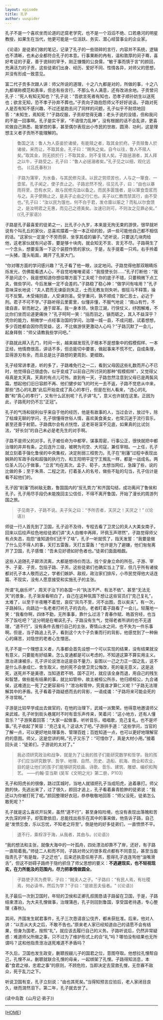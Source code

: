 ```yaml
---
layout: episode
title: 孔子
author: uuspider
---
```

孔子不是一个喜欢坐而论道的迂腐老学究，也不是一个滔滔不绝、口若悬河的明星教授，如果生在当代，他更可能是一位活跃、务实、潜心经营事业的企业家。

《论语》是徒弟们做的笔记，记录了孔子的一些琐碎的言行，内容并不系统，逻辑也不清晰，也未必全都符合孔子的本意。行事果断的冉有，温和敦厚的闵子骞，喜好考证的子夏，善于诡辩的宰予，刚正慷慨的公良儒，“敏于事而慎于言”的颜回，充满活力的子贡，这些徒弟们出身、经历、爱好不同、性情各异，对师父的思想，并没有形成一致意见。

富二代子贡多次跟人讲：师父所说的道理，十之八九都是对的，所做的事，十之八九都堪称模范和表率，但总有些言行，不那么令人满意，还有改进余地。子贡曾问孔子：“死人有知无知也？”孔子说：“吾欲言死者有知也，恐孝子顺孙妨生以送死也；欲言无知，恐不孝子孙弃不葬也。”子贡向子路抱怨师父不好好说话。子路对死人是否有知不感兴趣，不过还是跑去问了同样的问题，孔子似乎不耐烦地回答：“未知生，焉知死？”子路叹服，子贡却觉得无趣：老头子说的没错，但和我问的不是一回事啊。孔子是实干家，“不语怪力乱神”，没有根据的话不会乱讲，更喜欢做自己熟悉、能掌控的事，甚至偶尔表现出小市民的世故、圆滑、功利，这是理想主义者子贡所不能理解的。

>鲁国之法：鲁人为人臣妾於诸侯，有能赎之者，取其金於府。子贡赎鲁人於诸侯，来而让，不取其金。孔子曰：“赐失之矣。自今以往，鲁人不赎人矣。”取其金，则无损於行；不取其金，则不复赎人矣。子路拯溺者，其人拜之以牛，子路受之。孔子曰：“鲁人必拯溺者矣。”孔子见之以细，观化远也。 (《吕氏春秋》)

>子路为蒲宰，为水备，与其民修沟渎。以民之劳烦苦也，人与之一箪食、一壶浆。孔子闻之，使子贡止之。子路忿然不悅，往见孔子，曰：“由也以暴雨将至，恐有水灾，故与民修沟洫以备之。而民多匮饿者，是以箪食壶浆而与之。夫子使赐止之，是夫子止由之行仁也。夫子以仁教而禁其行，由不受也。”孔子曰：“汝以民为饿也，何不白于君，发仓廪以赈之？而私以尔食馈之，是汝明君之无惠，而见己之德美矣。汝速已则可，不则汝之见罪必矣。” (《孔子家语》)

子路是孔子最喜爱的徒弟之一，比孔子小九岁，本来是无拘无束的游侠，很早就听说有个叫孔丘的家伙，总喜欢摆着一张一本正经的脸，讲一些可能他自己都不相信的话。“这家伙一定是个不劳而获、坐享其成的骗子。”还听说，只要送几块肉给他，这老家伙就有问必答，要是够十块肉，就会知无不言、言无不尽。子路萌生了一个念头，想要奚落一下这个装腔作势的家伙，于是，左手提着一只鸡，右手拎着一头猪，蓬头垢面，踢开了孔家大门。

“你对哪方面的学问感兴趣？”孔子看了他一眼，淡定地问。子路觉得他那双眼睛烁烁发光，仿佛能看透人心，不自觉地唯唯诺诺：“我擅使长剑……”孔子打断他：“我不是问这个，我是想知道你想往哪方面下工夫呢？你的底子不错，只要稍微下点工夫，做些学问，今后发展一定不会差的。”子路稳了稳心神：“做学问有啥用？”孔子意味深长地说：“夫人君而无谏臣则失正，士而无教友则失听。御狂马不释策，操弓不反檠。木受绳则直，人受谏则圣。受学重问，孰不顺成？毁仁恶士，必近于刑。君子不可不学。”子路听得云里雾里，似懂非懂，不服气地说：“南山有竹，不揉自直，斩而射之，通于犀革。我一身本领，快意江湖，行侠仗义，纾困解难，不比你们坐而论道更痛快？”孔子呵呵一笑：“括而羽之，镞而砺之，其入不益深乎？凭你的能力，稍微学一点经事治国的学问，治理一城一县，不成问题，试着想想，多少百姓都会因你而受益，这，不比做游侠更激动人心吗？”子路沉默了一会儿，起身拜倒：“师父请教我些学问吧。”

子路就此拜入孔门，时间一长，越来越发现孔子根本不是想象中的假模假样、一本正经，他情商很高，讲话不多，但总能切中要害，做起事来不慌不忙，自成条理，显得游刃有余，而且总是比子路想的更周到、更细致。

孔子经常讲孝道，听的多了，子路难免行之一二，看到父母因这些礼数而开心不已时，他觉得自己很虚伪，似乎变成了以前自己所讨厌的那种“假模假样”，又觉得父母真是太天真，天真的有点儿可怜。直到有一天，子路忽然注意到父母已是两鬓风霜，想起他们旧日容颜不再、他们健步如飞的时光一去不返，子路不觉悲从中来，那些“违心的礼数”此后开始变成了真心的孝行，但是在别人看来，“违心的礼数”和“真心的孝行”，又有什么区别呢？孔子讲“礼”，意义也许就在这里。正因为此，子路死时仍不忘“正冠”。

孔子的气场和锐利似乎来自于他的经历，他是有故事的人，当过会计，放过牛，除了枯燥无聊的学问，孔子很懂得世俗人情，喜欢美食美女，也常沉迷于流行音乐，甚至还善于射箭。子路偶尔会有点恍惚，这老哥哥深不见底，如果真的比试剑法，“好长剑”的自己未必是老先生的对手啊。

子路不是师父的对手。孔子被任命为中都宰，谋事周密，行事公正，很快就把中都治理的井井有条，之后连升三级，被聘为司空、大司寇，兼任宰相。一上任，孔子就立刻着手强化鲁侯的中央集权，决定削弱三桓势力。孔子在“削藩”过程中表现出娴熟的军政手段和超强的执行力，和王阳明平定宁王叛乱一样，都是一战成名。两位圣人沉心于做事，“立言”均在其次。孟子、荀子，太想当网红，急躁了些，说的比做的多；至于朱熹、二程之流，打着圣人的名号，做些不耻的勾当，孔子估计是看不起他们的。

孔子因“削藩”而树敌无数，鲁国国内的“反孔势力”和齐国勾结，成功离间了鲁侯和孔子。孔子用尽手段仍未能挽回主公信任，不得不离开鲁国，开始了漫长的周游列国之旅。

>子见南子，子路不说。夫子矢之曰：“予所否者，天厌之！天厌之！” (《论语》)

师徒一行人首先到了卫国，孔子迫不及待，专程去看了卫灵公的夫人大美女南子，回来以后绘声绘色地给徒弟们讲“夫人自帷中再拜，环佩玉声璆然”，子路觉得师父有点失态，抱怨“谁知道你们还干了啥”，孔子一听就慌了，指天发誓：“我要是做了什么见不得人的事，天打五雷轰，天打五雷轰！”也许是为了避嫌，他们匆匆离开了卫国，孔子感慨：“吾未见好德如好色者也。”徒弟们面面相觑。

这些人追随孔子颠沛流离，大都是想待价而沽，找个安身立命的所在。子游、宰予、子夏、子贡，包括子路、子羔，这些徒弟们也确实当上了官，但几乎所有诸侯都对孔子本人敬而远之，学者们嫉妒、敌视，政治家们排斥，小市民觉得他大话连篇、不现实，没有人愿意接受和实施孔子的主张。

所谓“礼崩乐坏”，周天子治下的各国一片“执法不严、有法不依”、甚至“无法无天”的景象，孔子渐渐看明白了，自己在这种氛围下想让这些官员们“克己复礼”，太难了，以至于半夜睡不着觉，哀叹“凤鸟不至，河不出图，吾以矣夫”。有一次，子路掉队，向路边一名老者打听孔子的去向，老者盯着子路看了一会儿，轻蔑地一笑：“我看你啊，四体不勤，无所事事，靠什么过活？青春作赋、皓首穷经，也当不了饭吃吧？”这分明是在嘲讽孔子。子路没有生气，觉得老者所讲的也不无道理，“道不行”，没有条件去推行自己的主张，寄情山水之间，也不失为一件乐事啊。但是，当子路追上孔子，看到这个大个子负重而行的背影，他感觉到了一种揪心的痛苦，对隐世的老者心生憎恶。

孔子不是一个理想主义者，凡事都会首先设想一个可以实现的结果，没有结果就没有意义，只要能有好结果，怎么变通都是可以考虑的，不知道这算不算实用主义。泄冶进谏被杀，孔子评论说泄冶这是自不量力，妄图以一己之力正一国之乱，这不是什么杀身成仁、舍生取义，他的死不会使卫灵公悔改，死的毫无意义，这是送死，送死并不是美德，当知道君不明、国不正时，就应该全身而退，用自己的残生和智慧，做些能有结果的事，就比如管仲，故主被桓公所杀，他归顺桓公，九合诸侯，这难道比一死了之更容易吗？“泄冶和管仲，究竟谁才算仁义呢？”子路无法理解其中的矛盾。孔子看着子路疑惑而去的背影，一语成谶：“子路将来可能会死的不寻常啊。”

子游是比较早学成出去做官的，在他的治理下，武城一派繁荣。他得意地邀请师父来武城，孔子听到街头巷尾时不时有音乐声传来，笑着问：“这小地方，还有人懂音乐？”子游笑着回答：“大家一起做事，听听音乐，唱唱歌，克己复礼，也不是坏事。”孔子收起了笑容：“克己复礼？这话大了吧。”子游拱手道：“这些学问，当官的了解一点，可以更好地处理事务、管理百姓；百姓知道一点，也可以更好地理解官府的意图。师父，这是您讲的啊。”孔子又乐了：“可惜你了，真是大材小用。”接着回头说：“徒弟们，子游说的太对了。”

>我必须研究政治和战争，就是为了让我的孩子们能研究数学和哲学。我的孩子们应当研究数学、哲学、地理、自然、历史、造船、航海、商业和农业，目的是让他们的孩子们能够研究绘画、诗歌、音乐、建筑、雕塑、编织和陶艺。 ——约翰·亚当斯 (吴军《文明之光》第二册，P103)

孔子和阳虎长的很像，路过匡城时，当地人就错把孔子当成阳虎，追着暴打。师父跑的快，先逃出来了，过了很久，颜回才追上，孔子看着鼻青脸肿的徒弟说：“我还以为你被打死了呢。”颜回整理好衣冠，恭恭敬敬地回答：“师父没死，徒弟怎么敢死呢？”

孔子就是这么喜欢开玩笑，虽然“道不行”，甚至身陷险境，也没有表现出落魄和苦大仇深的样子，却弦歌依旧，总能找出些乐在其中的事来做，他告诉子路，自己是“发愤忘食，乐以忘忧，不知老之将至”。倒是他的好多徒弟们，一直愤愤不平。

>道不行，乘桴浮于海，从我者，其由与。(《论语》)

“我的想法和主张，就像大海中的一叶孤舟，四处漂泊却靠不了岸，还好，有子路一直陪着我。”师徒二人和而不同，子路对师父的很多观点都有不同意见，甚至当面指责孔子“有是哉，子之迂也”，后来还执意任用子羔，惹得孔子连连骂他“油嘴滑舌”，但这不妨碍子路终于隐约抓住了师父思想的要义：**不逃避现实，也不轻视现实，在力所能及的范围内，尽力把事情做圆全**。

>子路使子羔为费宰。子曰：“贼夫人之子。"子路曰：“有民人焉，有社稷焉，何必读书，然后为学？"子曰：“是故恶夫佞者。" (《论语》)

孔子最后一次到卫国时，年轻的卫侯和正卿孔叔圉恳请子路留在卫国，于是，子路结束漂泊，为大夫孔悝做事，治理蒲邑，孔子则回到鲁国，享受国老待遇，专心整理《春秋》。

其间，齐国发生弑君事件，孔子三次恳请哀公伐齐，都未获批准。后来，他对人讲：“以吾从大夫之后，不敢不告也。”原来老人家已经知道自己的请愿不会有结果，但身为国老，按照“礼”，就应该去履行自己的义务。子路听说后，仍然非常疑惑：难道师父所做之事，只不过为了维护形式上的合“礼”吗？哪怕没有结果也无所谓吗？这和他指责泄冶送死难道不矛盾吗？

不久后，卫国也发生政变，蒯聩觊觎儿子的国君之位，意图夺取。他想拉孔悝帮自己，孔悝不从，蒯聩就联合孔悝的母亲，一起绑架了孔悝。子路得知消息，本着“食君之禄，忠君之事”的原则，不顾危险，当即决定去营救孔悝，无奈寡不敌众，死于乱刀之下。

听说卫国有变，孔子立刻说：“由也其死矣。”当得知预言应验后，老人家闭目良久，继而潸然泪下。第二年，孔子就去世了。

(读中岛敦《山月记·弟子》)

***

[[HOME][episode]]

[episode]:http://about.uuspider.com/2019/06/02/episodeindex.html
